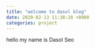 ```yaml
---
title: "welcome to dasol blog"
date: 2020-02-13 11:38:28 +0900
categories: project
---
```

hello my name is Dasol Seo 
